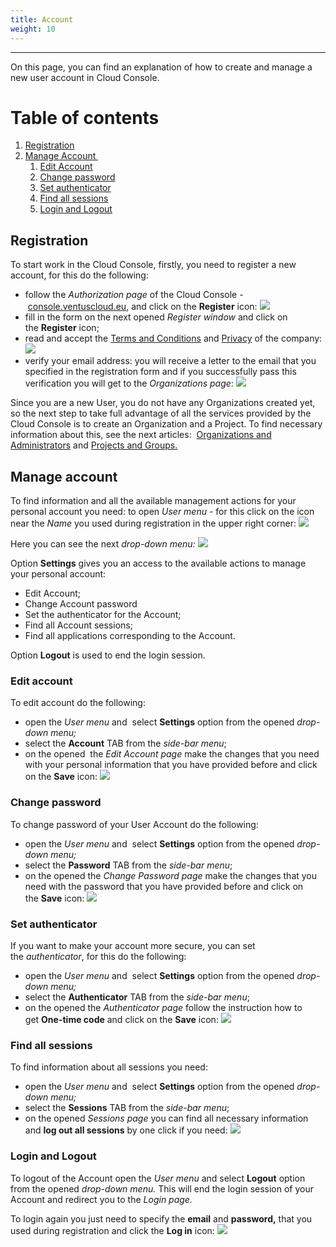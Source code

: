 ```yaml
---
title: Account
weight: 10
---
```

___
On this page, you can find an explanation of how to create and manage a new user account in Cloud Console.

# Table of contents
1. [Registration](#registration)
2. [Manage Account ](#manage-account)
   1. [Edit Account](#edit-account)
   2. [Change password](#change-password)
   3. [Set authenticator](#set-authenticator)
   4. [Find all sessions](#find-all-sessions)
   5. [Login and Logout](#login-and-logout)

## Registration

To start work in the Cloud Console, firstly, you need to register a new account, for this do the following:

- follow the *Authorization page* of the Cloud Console - [console.ventuscloud.eu](https://console.ventuscloud.eu/), and click on the **Register** icon:
![](../../assets/images/account/1-acc.png?classes=border,shadow) 
- fill in the form on the next opened *Register window* and click on the **Register** icon;
- read and accept the [Terms and Conditions](https://ventuscloud.eu/terms) and [Privacy](https://ventuscloud.eu/privacy) of the company:
![](../../assets/images/account/2-acc.png?classes=border,shadow) 
- verify your email address: you will receive a letter to the email that you specified in the registration form and if you successfully pass this verification you will get to the *Organizations page*:
![](../../assets/images/account/3-acc.png?classes=border,shadow) 

Since you are a new User, you do not have any Organizations created yet, so the next step to take full advantage of all the services provided by the Cloud Console is to create an Organization and a Project. 
To find necessary information about this, see the next articles:  [Organizations and Administrators](https://kb.ventuscloud.eu/knowledge/organizations) and [Projects and Groups.](https://kb.ventuscloud.eu/knowledge/projects)

## Manage account

To find information and all the available management actions for your personal account you need: to open *User menu* - for this click on the icon near the *Name* you used during registration in the upper right corner:
![](../../assets/images/account/4-acc.png?classes=border,shadow) 

Here you can see the next *drop-down menu:*
![](../../assets/images/account/5-acc.png?classes=border,shadow) 

Option **Settings** gives you an access to the available actions to manage your personal account:
- Edit Account;
- Change Account password
- Set the authenticator for the Account;
- Find all Account sessions;
- Find all applications corresponding to the Account.

Option **Logout** is used to end the login session.

### Edit account

To edit account do the following:
- open the *User menu* and  select **Settings** option from the opened *drop-down menu;*
- select the **Account** TAB from the *side-bar menu*;
- on the opened  the *Edit Account page* make the changes that you need with your personal information that you have provided before and click on the **Save** icon:
![](../../assets/images/account/6-acc.png?classes=border,shadow) 

### Change password

To change password of your User Account do the following:
- open the *User menu* and  select **Settings** option from the opened *drop-down menu;*
- select the **Password** TAB from the *side-bar menu*;
- on the opened the *Change Password page* make the changes that you need with the password that you have provided before and click on the **Save** icon:
![](../../assets/images/account/7-acc.png?classes=border,shadow) 

### Set authenticator

If you want to make your account more secure, you can set the *authenticator*, for this do the following:
- open the *User menu* and  select **Settings** option from the opened *drop-down menu;*
- select the **Authenticator** TAB from the *side-bar menu*;
- on the opened the *Authenticator page* follow the instruction how to get **One-time code** and click on the **Save** icon:
![](../../assets/images/account/8-acc.png?classes=border,shadow) 

### Find all sessions

To find information about all sessions you need:

- open the *User menu* and  select **Settings** option from the opened *drop-down menu;*
- select the **Sessions** TAB from the *side-bar menu*;
- on the opened *Sessions page* you can find all necessary information and **log out all sessions** by one click if you need:
![](../../assets/images/account/9-acc.png?classes=border,shadow) 

### Login and Logout

To logout of the Account open the *User menu* and select **Logout** option from the opened *drop-down menu.*
This will end the login session of your Account and redirect you to the *Login page.*

To login again you just need to specify the **email** and **password,** that you used during registration and click the **Log in** icon:
![](../../assets/images/account/10-acc.png?classes=border,shadow) 

